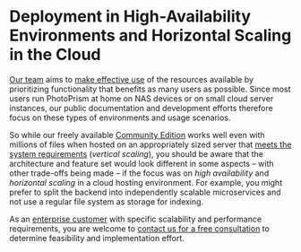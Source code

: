 # Deployment in High-Availability Environments and Horizontal Scaling in the Cloud

[Our team](https://www.photoprism.app/about/team) aims to [make effective use](../../developer-guide/code-quality.md#effectiveness-efficiency) of the resources available by prioritizing functionality that benefits as many users as possible. Since most users run PhotoPrism at home on NAS devices or on small cloud server instances, our public documentation and development efforts therefore focus on these types of environments and usage scenarios.

So while our freely available [Community Edition](https://github.com/photoprism/photoprism) works well even with millions of files when hosted on an appropriately sized server that [meets the system requirements](../index.md#system-requirements) (*vertical scaling*), you should be aware that the architecture and feature set would look different in some aspects – with other trade-offs being made – if the focus was on *high availability* and *horizontal scaling* in a cloud hosting environment. For example, you might prefer to split the backend into independently scalable microservices and not use a regular file system as storage for indexing.

As an [enterprise customer](https://www.photoprism.app/teams#compare) with specific scalability and performance requirements, you are welcome to [contact us for a free consultation](https://www.photoprism.app/contact) to determine feasibility and implementation effort.